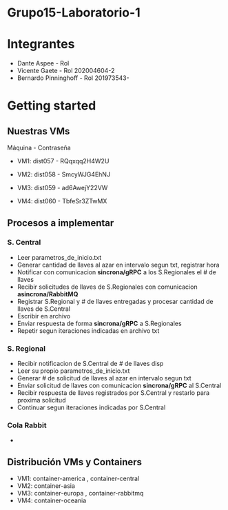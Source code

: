 # Grupo15-Laboratorio-1

# Integrantes
* Dante Aspee - Rol 
* Vicente Gaete - Rol 202004604-2
* Bernardo Pinninghoff - Rol 201973543-

# Getting started

## Nuestras VMs

Máquina - Contraseña

- VM1: dist057 - RQqxqq2H4W2U

- VM2: dist058 - SmcyWJG4EhNJ

- VM3: dist059 - ad6AwejY22VW

- VM4: dist060 - TbfeSr3ZTwMX

## Procesos a implementar

### S. Central

* Leer parametros_de_inicio.txt
* Generar cantidad de llaves al azar en intervalo segun txt, registrar hora
* Notificar con comunicacion **sincrona/gRPC** a los S.Regionales el # de llaves
* Recibir solicitudes de llaves de S.Regionales con comunicacion **asincrona/RabbitMQ**
* Registrar S.Regional y # de llaves entregadas y procesar cantidad de llaves de S.Central
* Escribir en archivo 
* Enviar respuesta de forma **sincrona/gRPC** a S.Regionales
* Repetir segun iteraciones indicadas en archivo txt

### S. Regional

* Recibir notificacion de S.Central de # de llaves disp
* Leer su propio parametros_de_inicio.txt
* Generar # de solicitud de llaves al azar en intervalo segun txt
* Enviar solicitud de llaves con comunicacion **sincrona/gRPC** al S.Central
* Recibir respuesta de llaves registrados por S.Central y restarlo para proxima solicitud
* Continuar segun iteraciones indicadas por S.Central

### Cola Rabbit

* 

## Distribución VMs y Containers

* VM1: container-america , container-central
* VM2: container-asia
* VM3: container-europa , container-rabbitmq
* VM4: container-oceania
